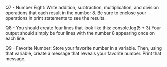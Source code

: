 Q7 - Number Eight: Write addition, subtraction, multiplication, and division operations that each result in the number 8. Be sure to enclose your operations in print statements to see the results.

Q8 - You should create four lines that look like this: console.log(5 + 3) Your output should simply be four lines with the number 8 appearing once on each line.

Q9 - Favorite Number: Store your favorite number in a variable. Then, using that variable, create a message that reveals your favorite number. Print that message.